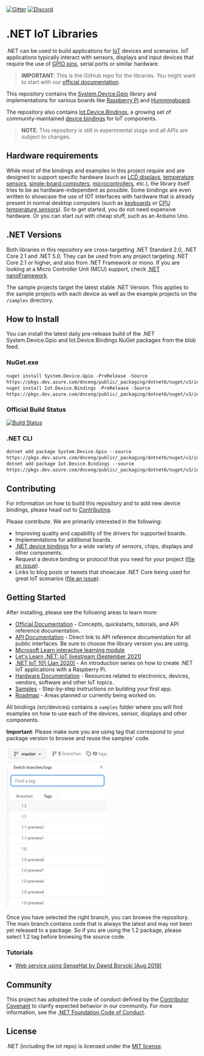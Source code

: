 [![Gitter](https://badges.gitter.im/Join%20Chat.svg)](https://gitter.im/dotnet/iot)
[![Discord](https://img.shields.io/discord/755370044946513932?label=Discord)](https://discord.gg/kqWhBbj)

# .NET IoT Libraries

.NET can be used to build applications for [IoT](https://en.wikipedia.org/wiki/Internet_of_things) devices and scenarios. IoT applications typically interact with sensors, displays and input devices that require the use of [GPIO pins](https://en.wikipedia.org/wiki/General-purpose_input/output), serial ports or similar hardware.

> **IMPORTANT**: This is the GitHub repo for the libraries. You might want to start with our [official documentation](https://docs.microsoft.com/dotnet/iot/).

This repository contains the [System.Device.Gpio](https://www.nuget.org/packages/System.Device.Gpio) library and implementations for various boards like [Raspberry Pi](https://www.raspberrypi.org/) and [Hummingboard](https://www.solid-run.com/nxp-family/hummingboard/).

The repository also contains [Iot.Device.Bindings](https://www.nuget.org/packages/Iot.Device.Bindings), a growing set of community-maintained [device bindings](src/devices/README.md) for IoT components.

> **NOTE**: This repository is still in experimental stage and all APIs are subject to changes.

## Hardware requirements

While most of the bindings and examples in this project require and are designed to support specific hardware (such as [LCD displays](src/devices/CharacterLcd), [temperature sensors](src/devices/Dhtxx), [single-board computers](src/devices/Board/RaspberryPiBoard.cs), [microcontrollers](src/devices/Arduino), etc.), the library itself tries to be as hardware-independent as possible. Some bindings are even written to showcase the use of IOT interfaces with hardware that is already present in normal desktop computers (such as [keyboards](src/devices/Board/KeyboardGpioDriver.cs) or [CPU temperature sensors](src/devices/HardwareMonitor)). So to get started, you do not need expensive hardware. Or you can start out with cheap stuff, such as an Arduino Uno. 

## .NET Versions

Both libraries in this repository are cross-targetting .NET Standard 2.0, .NET Core 2.1 and .NET 5.0. They can be used from any project targeting .NET Core 2.1 or higher, and also from .NET Framework or mono. If you are looking at a Micro Controller Unit (MCU) support, check [.NET nanoFramework](https://github.com/nanoframework/).

The sample projects target the latest stable .NET Version. This applies to the sample projects with each device as well as the example projects on the `/samples` directory.

## How to Install

You can install the latest daily pre-release build of the .NET System.Device.Gpio and Iot.Device.Bindings NuGet packages from the blob feed.
  
### NuGet.exe

```shell
nuget install System.Device.Gpio -PreRelease -Source https://pkgs.dev.azure.com/dnceng/public/_packaging/dotnet6/nuget/v3/index.json
nuget install Iot.Device.Bindings -PreRelease -Source https://pkgs.dev.azure.com/dnceng/public/_packaging/dotnet6/nuget/v3/index.json
```
### Official Build Status

[![Build Status](https://dev.azure.com/dnceng/public/_apis/build/status/dotnet/iot/dotnet.iot.github?branchName=main)](https://dev.azure.com/dnceng/public/_build/latest?definitionId=268&branchName=main)

### .NET CLI

```shell
dotnet add package System.Device.Gpio --source https://pkgs.dev.azure.com/dnceng/public/_packaging/dotnet6/nuget/v3/index.json
dotnet add package Iot.Device.Bindings --source https://pkgs.dev.azure.com/dnceng/public/_packaging/dotnet6/nuget/v3/index.json
```

## Contributing

For information on how to build this repository and to add new device bindings, please head out to [Contributing](Documentation/CONTRIBUTING.md).

Please contribute. We are primarily interested in the following:

* Improving quality and capability of the drivers for supported boards.
* Implementations for additional boards.
* [.NET device bindings](src/devices) for a wide variety of sensors, chips, displays and other components.
* Request a device binding or protocol that you need for your project ([file an issue](https://github.com/dotnet/iot/issues)).
* Links to blog posts or tweets that showcase .NET Core being used for great IoT scenarios ([file an issue](https://github.com/dotnet/iot/issues)).

## Getting Started

After installing, please see the following areas to learn more:

* [Official Documentation](https://docs.microsoft.com/dotnet/iot/) - Concepts, quickstarts, tutorials, and API reference documentation.
* [API Documentation](https://docs.microsoft.com/dotnet/api/?view=iot-dotnet-1.5) - Direct link to API reference documentation for all public interfaces. Be sure to choose the library version you are using.
* [Microsoft Learn interactive learning module](https://docs.microsoft.com/learn/modules/create-iot-device-dotnet/)
* [Let's Learn .NET: IoT livestream (September 2021)](https://www.youtube.com/watch?v=sKaSBh1M4M4)
* [.NET IoT 101 (Jan 2020)](https://channel9.msdn.com/Series/IoT-101) - An introduction series on how to create .NET IoT applications with a Raspberry Pi.
* [Hardware Documentation](Documentation/README.md) - Resources related to electronics, devices, vendors, software and other IoT topics.
* [Samples](samples/README.md) - Step-by-step instructions on building your first app.
* [Roadmap](Documentation/roadmap.md) - Areas planned or currently being worked on.

All bindings (src/devices) contains a `samples` folder where you will find examples on how to use each of the devices, sensor, displays and other components.

**Important**: Please make sure you are using tag that correspond to your package version to browse and reuse the samples' code. 

![select branch](./Documentation/images/selectbranch.jpg)

Once you have selected the right branch, you can browse the repository. The main branch contains code that is always the latest and may not been yet released to a package. So if you are using the 1.2 package, please select 1.2 tag before browsing the source code.

### Tutorials

* [Web service using SenseHat by Dawid Borycki (Aug 2019)](https://msdn.microsoft.com/magazine/mt833493)

## Community

This project has adopted the code of conduct defined by the [Contributor Covenant](https://contributor-covenant.org/)
to clarify expected behavior in our community. For more information, see the [.NET Foundation Code of Conduct](https://www.dotnetfoundation.org/code-of-conduct).

## License

.NET (including the iot repo) is licensed under the [MIT license](LICENSE).
